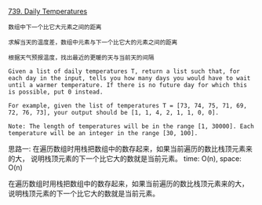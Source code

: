 [739. Daily Temperatures](https://leetcode.com/problems/daily-temperatures/)

```
数组中下一个比它大元素之间的距离

求解当天的温度差，数组中元素与下一个比它大的元素之间的距离

根据天气预报温度，找出最近的更暖的天与当前天的间隔

Given a list of daily temperatures T, return a list such that, for each day in the input, tells you how many days you would have to wait until a warmer temperature. If there is no future day for which this is possible, put 0 instead.

For example, given the list of temperatures T = [73, 74, 75, 71, 69, 72, 76, 73], your output should be [1, 1, 4, 2, 1, 1, 0, 0].

Note: The length of temperatures will be in the range [1, 30000]. Each temperature will be an integer in the range [30, 100].
```

思路一:
在遍历数组时用栈把数组中的数存起来，如果当前遍历的数比栈顶元素来的大， 说明栈顶元素的下一个比它大的数就是当前元素。 time: O(n), space: O(n)

在遍历数组时用栈把数组中的数存起来，如果当前遍历的数比栈顶元素来的大， 说明栈顶元素的下一个比它大的数就是当前元素。